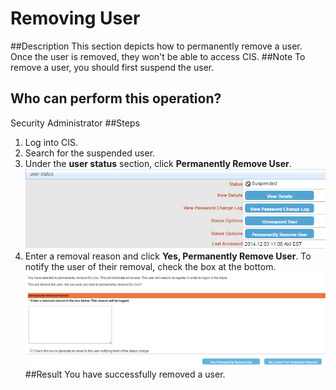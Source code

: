 # Removing User
##Description
This section depicts how to permanently remove a user. Once the user is removed, they won't be able to access CIS.
##Note
To remove a user, you should first suspend the user.
## Who can perform this operation?
Security Administrator
##Steps
1. Log into CIS.
2. Search for the suspended user.
3. Under the **user status** section, click **Permanently Remove User**.
![](ru-3.png)
4. Enter a removal reason and click **Yes, Permanently Remove User**. To notify the user of their removal, check the box at the bottom.
![](ru-4.png)
##Result
You have successfully removed a user.


